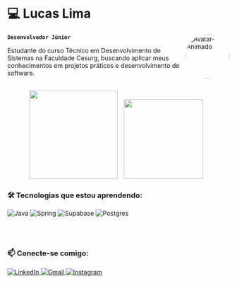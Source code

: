 # 💻 **Lucas Lima**

<img align="right" alt="Avatar-Animado" height="100" style="border-radius:50px;" src="https://cdn.pixabay.com/animation/2025/10/13/13/04/13-04-39-485_512.gif">

**`Desenvolvedor Júnior`**
<p>
  Estudante do curso Técnico em Desenvolvimento de Sistemas na Faculdade Cesurg, buscando aplicar meus conhecimentos em projetos práticos e desenvolvimento de software.
</p>

<br>

<div align="center">
  <img height="200" style="padding-right: 10px;"  src="https://github-readme-stats.vercel.app/api?username=LucasLima09&show_icons=true&theme=tokyonight&include_all_commits=true&count_private=true&locale=pt-br"/>
  <img height="180em" style="padding-right: 10px;"  src="https://github-readme-stats.vercel.app/api/top-langs/?username=LucasLima09&layout=compact&langs_count=7&theme=tokyonight&locale=pt-br"/>
</div>

<h3>🛠️ Tecnologias que estou aprendendo:</h3>

![Java](https://img.shields.io/badge/java-%23ED8B00.svg?style=for-the-badge&logo=openjdk&logoColor=white)
![Spring](https://img.shields.io/badge/spring-%236DB33F.svg?style=for-the-badge&logo=spring&logoColor=white)
![Supabase](https://img.shields.io/badge/Supabase-3ECF8E?style=for-the-badge&logo=supabase&logoColor=white)
![Postgres](https://img.shields.io/badge/postgres-%23316192.svg?style=for-the-badge&logo=postgresql&logoColor=white)

<br><br>

<h3>📫 Conecte-se comigo:</h3>
<p align="left">
  <a href="https://www.linkedin.com/in/lucas-ferreira-de-lima-042a2b355/" target="blank">
    <img align="center" src="https://img.shields.io/badge/LinkedIn-0077B5?style=for-the-badge&logo=linkedin&logoColor=white" alt="LinkedIn"/>
  </a>
  <a href="mailto:lucasflima09@gmail.com" target="blank">
    <img align="center" src="https://img.shields.io/badge/Gmail-D14836?style=for-the-badge&logo=gmail&logoColor=white" alt="Gmail"/>
  </a>
  <a href="https://www.instagram.com/xlukazz.__/" target="blank">
    <img align="center" src="https://img.shields.io/badge/Instagram-E4405F?style=for-the-badge&logo=instagram&logoColor=white" alt="Instagram"/>
  </a>
</p>
